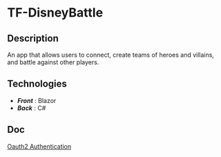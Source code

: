 # TF-DisneyBattle

## Description
An app that allows users to connect, create teams of heroes and villains, and battle against other players.

## Technologies 
- _**Front**_   : Blazor
- _**Back**_    : C#


## Doc
[Oauth2 Authentication](Blazor_API_Login_Flow.md)